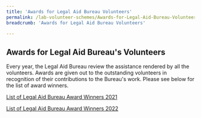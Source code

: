 ```yaml
---
title: 'Awards for Legal Aid Bureau Volunteers'
permalink: /lab-volunteer-schemes/Awards-for-Legal-Aid-Bureau-Volunteers/
breadcrumb: 'Awards for Legal Aid Bureau Volunteers'

---
```


## Awards for Legal Aid Bureau's Volunteers

Every year, the Legal Aid Bureau review the assistance rendered by all the volunteers. Awards are given out to the outstanding volunteers in recognition of their contributions to the Bureau's work. Please see below for the list of award winners. <br>

[List of Legal Aid Bureau Award Winners 2021](/files/List_of_Legal_Aid_Bureau_Award_Winners_2021.pdf)<br>

[List of Legal Aid Bureau Award Winners 2022](/files/List_of_Legal_Aid_Bureau_Award_Winners_2022.pdf)<br><br>
